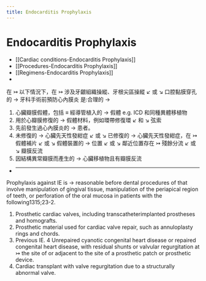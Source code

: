 ```yaml
---
title: Endocarditis Prophylaxis
---
```


# Endocarditis Prophylaxis

- [[Cardiac conditions-Endocarditis Prophylaxis]]
- [[Procedures-Endocarditis Prophylaxis]]
- [[Regimens-Endocarditis Prophylaxis]]
-

在 ↣ 以下情況下，在 ↣ 涉及牙齦組織操縱、牙根尖區操縱 ↙ 或 ↘ 口腔黏膜穿孔的 → 牙科手術前預防心內膜炎 是:合理的 →

1. 心臟瓣膜假體，包括 ≡ 經導管植入的 → 假體 e.g. ICD 和同種異體移植物
2. 用於心瓣膜修復的 → 假體材料，例如環帶修復環 ↙ 和 ↘ 弦索
3. 先前發生過心內膜炎的 → 患者。
4. 未修復的 → 心臟先天性發紺症 ↙ 或 ↘ 已修復的 → 心臟先天性發紺症，在 ↣ 假體補片 ↙ 或 ↘ 假體裝置的 → 位置 ↙ 或 ↘ 鄰近位置存在 ↣ 殘餘分流 ↙ 或 ↘ 瓣膜反流
5. 因結構異常瓣膜而產生的 → 心臟移植物且有瓣膜反流

- ***

Prophylaxis against IE is → reasonable before dental procedures of that involve manipulation of gingival tissue, manipulation of the periapical region of teeth, or perforation of the oral mucosa in patients with the following1315;23-2.

1. Prosthetic cardiac valves, including transcatheterimplanted prostheses and homografts.
2. Prosthetic material used for cardiac valve repair, such as annuloplasty rings and chords.
3. Previous IE.
   4 Unrepaired cyanotic congenital heart disease or repaired congenital heart disease, with residual shunts or valvular regurgitation at ↣ the site of or adjacent to the site of a prosthetic patch or prosthetic device.
4. Cardiac transplant with valve regurgitation due to a structurally abnormal valve.

